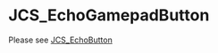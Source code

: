 # JCS_EchoGamepadButton

Please see [JCS_EchoButton](https://jcs090218.github.io/JCSUnity/ScriptReference/index.html?page=UI_sl_Button_sl_System_sl_JCS_EchoButton)
